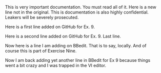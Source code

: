 This is very important documentation. You must read all of it.
Here is a new line not in the original.
This is documentation is also highly confidential. 
Leakers will be severely prosecuted.

Here is a first line added on GitHub for Ex. 9.

Here is a second line added on GitHub for Ex. 9.
Last line.

Now here is a line I am adding on BBedit. That is to say, locally. And of course this is part of Exercise Nine.

Now I am back adding yet another line in BBedit for Ex 9 because things went a bit crazy and I was trapped in the VI editor.